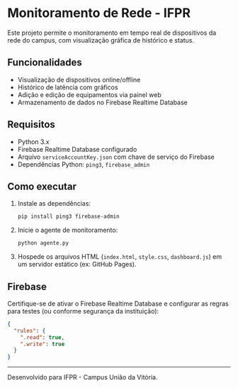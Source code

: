 # Monitoramento de Rede - IFPR

Este projeto permite o monitoramento em tempo real de dispositivos da rede do campus, com visualização gráfica de histórico e status.

## Funcionalidades
- Visualização de dispositivos online/offline
- Histórico de latência com gráficos
- Adição e edição de equipamentos via painel web
- Armazenamento de dados no Firebase Realtime Database

## Requisitos
- Python 3.x
- Firebase Realtime Database configurado
- Arquivo `serviceAccountKey.json` com chave de serviço do Firebase
- Dependências Python: `ping3`, `firebase_admin`

## Como executar
1. Instale as dependências:
   ```bash
   pip install ping3 firebase-admin
   ```

2. Inicie o agente de monitoramento:
   ```bash
   python agente.py
   ```

3. Hospede os arquivos HTML (`index.html`, `style.css`, `dashboard.js`) em um servidor estático (ex: GitHub Pages).

## Firebase
Certifique-se de ativar o Firebase Realtime Database e configurar as regras para testes (ou conforme segurança da instituição):
```json
{
  "rules": {
    ".read": true,
    ".write": true
  }
}
```

---

Desenvolvido para IFPR - Campus União da Vitória.